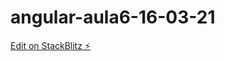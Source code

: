 # angular-aula6-16-03-21

[Edit on StackBlitz ⚡️](https://stackblitz.com/edit/angular-aula6-16-03-21)